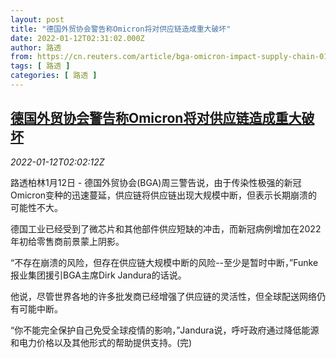 ```yaml
---
layout: post
title: "德国外贸协会警告称Omicron将对供应链造成重大破坏"
date: 2022-01-12T02:31:02.000Z
author: 路透
from: https://cn.reuters.com/article/bga-omicron-impact-supply-chain-0112-wed-idCNKBS2JM04E
tags: [ 路透 ]
categories: [ 路透 ]
---
```

<!--1641954662000-->
[德国外贸协会警告称Omicron将对供应链造成重大破坏](https://cn.reuters.com/article/bga-omicron-impact-supply-chain-0112-wed-idCNKBS2JM04E)
------

<div>
<div><i>2022-01-12T02:02:12Z</i></div><p>路透柏林1月12日 - 德国外贸协会(BGA)周三警告说，由于传染性极强的新冠Omicron变种的迅速蔓延，供应链将供应链出现大规模中断，但表示长期崩溃的可能性不大。</p><p>德国工业已经受到了微芯片和其他部件供应短缺的冲击，而新冠病例增加在2022年初给零售商前景蒙上阴影。</p><p>“不存在崩溃的风险，但存在供应链大规模中断的风险--至少是暂时中断，”Funke报业集团援引BGA主席Dirk Jandura的话说。</p><p>他说，尽管世界各地的许多批发商已经增强了供应链的灵活性，但全球配送网络仍有可能中断。</p><p>“你不能完全保护自己免受全球疫情的影响，”Jandura说，呼吁政府通过降低能源和电力价格以及其他形式的帮助提供支持。(完)</p>
</div>
